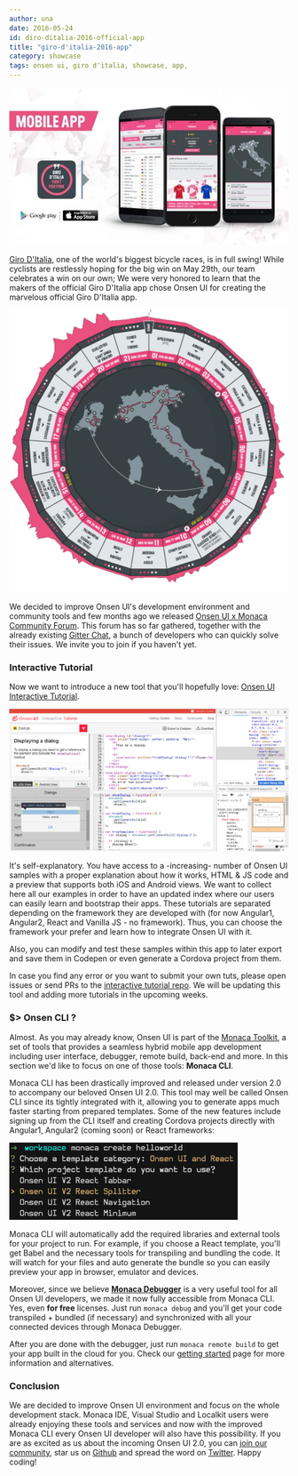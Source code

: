 ```yaml
---
author: una
date: 2016-05-24
id: diro-ditalia-2016-official-app
title: "giro-d'italia-2016-app"
category: showcase
tags: onsen ui, giro d'italia, showcase, app,  
---
```


![Giro D'Italia official Mobile App](/blog/content/images/2016/May/app_giro.jpg)

[Giro D'Italia](http://www.giroditalia.it/eng/), one of the world's biggest bicycle races, is in full swing! While cyclists are restlessly hoping for the big win on May 29th, our team celebrates a win on our own; We were very honored to learn that the makers of the official Giro D'Italia app chose Onsen UI for creating the marvelous official Giro D'Italia app.

<!-- more -->

![Giro D'Italia Tour](/blog/content/images/2016/May/Giro-dItalia-2016.jpg)

We decided to improve Onsen UI's development environment and community tools and few months ago we released [Onsen UI x Monaca Community Forum](https://community.onsen.io/). This forum has so far gathered, together with the already existing [Gitter Chat](https://gitter.im/OnsenUI/OnsenUI), a bunch of developers who can quickly solve their issues. We invite you to join if you haven't yet.

### Interactive Tutorial

Now we want to introduce a new tool that you'll hopefully love: [Onsen UI Interactive Tutorial](http://tutorial.onsen.io/).

![tutorial](/blog/content/images/2016/May/tutorial_capture.PNG)

It's self-explanatory. You have access to a -increasing- number of Onsen UI samples with a proper explanation about how it works, HTML & JS code and a preview that supports both iOS and Android views. We want to collect here all our examples in order to have an updated index where our users can easily learn and bootstrap their apps. These tutorials are separated depending on the framework they are developed with (for now Angular1, Angular2, React and Vanilla JS - no framework). Thus, you can choose the framework your prefer and learn how to integrate Onsen UI with it.

Also, you can modify and test these samples within this app to later export and save them in Codepen or even generate a Cordova project from them.

In case you find any error or you want to submit your own tuts, please open issues or send PRs to the [interactive tutorial repo](https://github.com/OnsenUI/tutorial). We will be updating this tool and adding more tutorials in the upcoming weeks.


### $> Onsen CLI ?

Almost. As you may already know, Onsen UI is part of the [Monaca Toolkit](https://monaca.io/), a set of tools that provides a seamless hybrid mobile app development including user interface, debugger, remote build, back-end and more. In this section we'd like to focus on one of those tools: **Monaca CLI**.

Monaca CLI has been drastically improved and released under version 2.0 to accompany our beloved Onsen UI 2.0. This tool may well be called Onsen CLI since its tightly integrated with it, allowing you to generate apps much faster starting from prepared templates. Some of the new features include signing up from the CLI itself and creating Cordova projects directly with Angular1, Angular2 (coming soon) or React frameworks:

![cli](/blog/content/images/2016/May/cli_capture.PNG)

Monaca CLI will automatically add the required libraries and external tools for your project to run. For example, if you choose a React template, you'll get Babel and the necessary tools for transpiling and bundling the code. It will watch for your files and auto generate the bundle so you can easily preview your app in browser, emulator and devices.

Moreover, since we believe [**Monaca Debugger**](https://monaca.io/debugger.html) is a very useful tool for all Onsen UI developers, we made it now fully accessible from Monaca CLI. Yes, even **for free** licenses. Just run `monaca debug` and you'll get your code transpiled + bundled (if necessary) and synchronized with all your connected devices through Monaca Debugger.

After you are done with the debugger, just run `monaca remote build` to get your app built in the cloud for you. Check our [getting started](https://onsen.io/getting-started.html) page for more information and alternatives.


### Conclusion

We are decided to improve Onsen UI environment and focus on the whole development stack. Monaca IDE, Visual Studio and Localkit users were already enjoying these tools and services and now with the improved Monaca CLI every Onsen UI developer will also have this possibility. If you are as excited as us about the incoming Onsen UI 2.0, you can [join our community](https://community.onsen.io/), star us on [Github](https://github.com/OnsenUI/OnsenUI) and spread the word on [Twitter](https://twitter.com/Onsen_UI). Happy coding!
